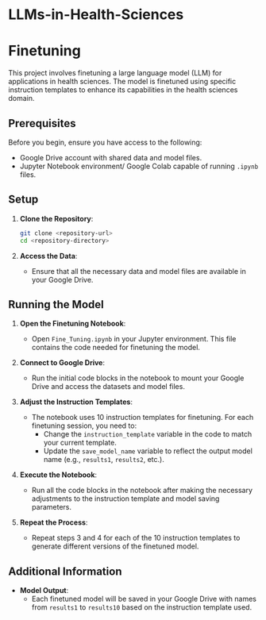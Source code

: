 # LLMs-in-Health-Sciences

# Finetuning

This project involves finetuning a large language model (LLM) for applications in health sciences. The model is finetuned using specific instruction templates to enhance its capabilities in the health sciences domain.

## Prerequisites

Before you begin, ensure you have access to the following:
- Google Drive account with shared data and model files.
- Jupyter Notebook environment/ Google Colab capable of running `.ipynb` files.

## Setup

1. **Clone the Repository**:
    ```bash
    git clone <repository-url>
    cd <repository-directory>
    ```

2. **Access the Data**:
    - Ensure that all the necessary data and model files are available in your Google Drive.

## Running the Model

1. **Open the Finetuning Notebook**:
    - Open `Fine_Tuning.ipynb` in your Jupyter environment. This file contains the code needed for finetuning the model.

2. **Connect to Google Drive**:
    - Run the initial code blocks in the notebook to mount your Google Drive and access the datasets and model files.

3. **Adjust the Instruction Templates**:
    - The notebook uses 10 instruction templates for finetuning. For each finetuning session, you need to:
        - Change the `instruction_template` variable in the code to match your current template.
        - Update the `save_model_name` variable to reflect the output model name (e.g., `results1`, `results2`, etc.).

4. **Execute the Notebook**:
    - Run all the code blocks in the notebook after making the necessary adjustments to the instruction template and model saving parameters.

5. **Repeat the Process**:
    - Repeat steps 3 and 4 for each of the 10 instruction templates to generate different versions of the finetuned model.

## Additional Information

- **Model Output**:
    - Each finetuned model will be saved in your Google Drive with names from `results1` to `results10` based on the instruction template used.


